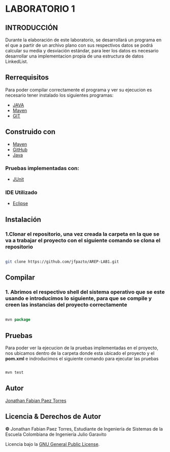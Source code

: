 # LABORATORIO 1

## INTRODUCCIÓN

Durante la elaboración de este laboratorio, se desarrollará un programa en el que a
partir de un archivo plano con sus respectivos datos se podrá calcular su media y
desviación estándar, para leer los datos es necesario desarrollar una implementacion propia
de una estructura de datos LinkedList.


## Rerrequisitos

Para poder compilar correctamente el programa y ver su ejecucion es necesario tener instalado los siguientes programas:
* [JAVA](https://www.java.com/es/download/ie_manual.jsp)
* [Maven](https://maven.apache.org/)
* [GIT](https://git-scm.com/)

## Construido con
* [Maven](https://maven.apache.org/)
* [GitHub](https://git-scm.com/)
* [Java](https://www.oracle.com/java/)

### Pruebas implementadas con:

* [JUnit](https://junit.org/junit5/)

### IDE Utilizado
* [Eclipse](https://www.eclipse.org/ide/)


## Instalación
### 1.Clonar el repositorio, una vez creada la carpeta en la que se va a trabajar el proyecto con el siguiente comando se clona el repositorio

```BASH

git clone https://github.com/jfpazto/AREP-LAB1.git

```

## Compilar 
### 1. Abrimos el respectivo shell del sistema operativo que se este usando e introducimos lo siguiente, para que se compile y creen las instancias del proyecto correctamente 

```JAVA

mvn package

```

## Pruebas

Para poder ver la ejecucion de la pruebas implementadas en el proyecto, nos ubicamos dentro de la carpeta donde esta ubicado el proyecto y el **pom.xml** e indroducimos el siguiente comando para ejecutar las pruebas

```JAVA

mvn test

```

## Autor
[Jonathan Fabian Paez Torres](https://github.com/jfpazto)
## Licencia & Derechos de Autor
**©** Jonathan Fabian Paez Torres, Estudiante de Ingeniería de Sistemas de la Escuela Colombiana de Ingeniería Julio Garavito

Licencia bajo la [GNU General Public License](https://github.com/Skullzo/AREP-Lab1/blob/main/LICENSE).


